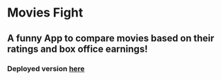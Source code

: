 # Movies Fight

## A funny App to compare movies based on their ratings and box office earnings!

### Deployed version [here]()